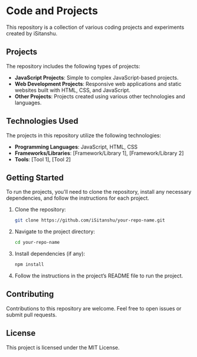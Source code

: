 # Code and Projects

This repository is a collection of various coding projects and experiments created by iSitanshu.

## Projects

The repository includes the following types of projects:

- **JavaScript Projects**: Simple to complex JavaScript-based projects.
- **Web Development Projects**: Responsive web applications and static websites built with HTML, CSS, and JavaScript.
- **Other Projects**: Projects created using various other technologies and languages.

## Technologies Used

The projects in this repository utilize the following technologies:

- **Programming Languages**: JavaScript, HTML, CSS
- **Frameworks/Libraries**: [Framework/Library 1], [Framework/Library 2]
- **Tools**: [Tool 1], [Tool 2]

## Getting Started

To run the projects, you'll need to clone the repository, install any necessary dependencies, and follow the instructions for each project.

1. Clone the repository:
    ```bash
    git clone https://github.com/iSitanshu/your-repo-name.git
    ```
2. Navigate to the project directory:
    ```bash
    cd your-repo-name
    ```
3. Install dependencies (if any):
    ```bash
    npm install
    ```
4. Follow the instructions in the project’s README file to run the project.

## Contributing

Contributions to this repository are welcome. Feel free to open issues or submit pull requests.

## License

This project is licensed under the MIT License.
